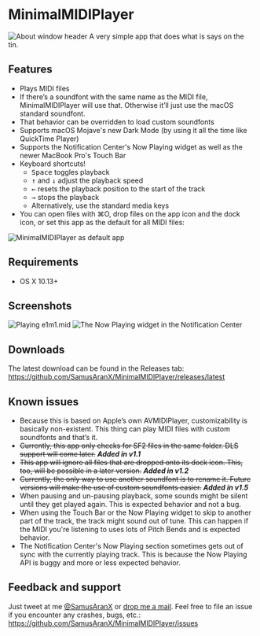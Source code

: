 # MinimalMIDIPlayer

![About window header](https://user-images.githubusercontent.com/676069/45408048-8857a000-b66b-11e8-85de-f6381ecc2f81.png)
A very simple app that does what is says on the tin.

## Features
* Plays MIDI files
* If there’s a soundfont with the same name as the MIDI file, MinimalMIDIPlayer will use that. Otherwise it’ll just use the macOS standard soundfont.
* That behavior can be overridden to load custom soundfonts
* Supports macOS Mojave's new Dark Mode (by using it all the time like QuickTime Player)
* Supports the Notification Center's Now Playing widget as well as the newer MacBook Pro's Touch Bar
* Keyboard shortcuts!
	* <kbd>Space</kbd> toggles playback
	* <kbd>↑</kbd> and <kbd>↓</kbd> adjust the playback speed
	* <kbd>←</kbd> resets the playback position to the start of the track
	* <kbd>→</kbd> stops the playback
	* Alternatively, use the standard media keys
* You can open files with ⌘O, drop files on the app icon and the dock icon, or set this app as the default for all MIDI files:

![MinimalMIDIPlayer as default app](https://user-images.githubusercontent.com/676069/45409818-880dd380-b670-11e8-8ad6-49f6b97abcd3.png)

## Requirements
* OS X 10.13+

## Screenshots

![Playing e1m1.mid](https://user-images.githubusercontent.com/676069/45410932-3e72b800-b673-11e8-8df8-5de9a935094c.png)
![The Now Playing widget in the Notification Center](https://user-images.githubusercontent.com/676069/45410936-40d51200-b673-11e8-84b4-085dde88cf44.png)

## Downloads

The latest download can be found in the Releases tab: https://github.com/SamusAranX/MinimalMIDIPlayer/releases/latest

## Known issues
* Because this is based on Apple’s own AVMIDIPlayer, customizability is basically non-existent. This thing can play MIDI files with custom soundfonts and that’s it.
* ~~Currently, this app only checks for SF2 files in the same folder. DLS support will come later.~~ ***Added in v1.1***
* ~~This app will ignore all files that are dropped onto its dock icon. This, too, will be possible in a later version.~~ ***Added in v1.2***
* ~~Currently, the only way to use another soundfont is to rename it. Future versions will make the use of custom soundfonts easier.~~ ***Added in v1.5***
* When pausing and un-pausing playback, some sounds might be silent until they get played again. This is expected behavior and not a bug.
* When using the Touch Bar or the Now Playing widget to skip to another part of the track, the track might sound out of tune. This can happen if the MIDI you're listening to uses lots of Pitch Bends and is expected behavior.
* The Notification Center's Now Playing section sometimes gets out of sync with the currently playing track. This is because the Now Playing API is buggy and more or less expected behavior.

## Feedback and support
Just tweet at me [@SamusAranX](https://twitter.com/SamusAranX) or [drop me a mail](mailto:hallo@peterwunder.de).
Feel free to file an issue if you encounter any crashes, bugs, etc.: https://github.com/SamusAranX/MinimalMIDIPlayer/issues